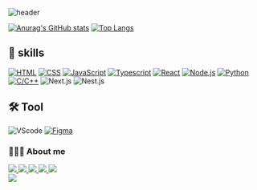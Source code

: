 ![header](https://capsule-render.vercel.app/api?type=wave&color=gradient&height=250&section=header&text=Front-End%20Developer&fontSize=30&fontAlignY=35)

[![Anurag's GitHub stats](https://github-readme-stats.vercel.app/api?username=wjzlskxk)](https://github.com/wjzlskxk)
[![Top Langs](https://github-readme-stats.vercel.app/api/top-langs/?username=wjzlskxk&langs_count=10&layout=compact)]()

## 💪 skills
[![HTML](https://img.shields.io/badge/html5-E34F26?style=for-the-badge&logo=html5&logoColor=white)](https://www.w3.org/)
[![CSS](https://img.shields.io/badge/css-1572B6?style=for-the-badge&logo=css3&logoColor=white)](https://www.w3.org/)
[![JavaScript](https://img.shields.io/badge/JavaScript-F7DF1E?logo=javascript&logoColor=black&style=for-the-badge)](https://developer.mozilla.org/ko/docs/Web/JavaScript)
[![Typescript](https://img.shields.io/badge/typescript-61DAFB?style=for-the-badge&logo=typescript&logoColor=black)](https://typescriptlang.org/)
[![React](https://img.shields.io/badge/react-61DAFB?style=for-the-badge&logo=react&logoColor=black)](https://react.dev/)
[![Node.js](https://img.shields.io/badge/Node.js-8CC84B?logo=node.js&logoColor=white&style=for-the-badge)](https://nodejs.org/)
[![Python](https://img.shields.io/badge/Python-3776AB?logo=python&logoColor=white&style=for-the-badge)](https://python.org/)
[![C/C++](https://img.shields.io/badge/C/C++-0356fc?logo=c&logoColor=white&style=for-the-badge)](https://en.cppreference.com/w/)
![Next.js](https://img.shields.io/badge/next.js-000000?style=for-the-badge&logo=nextdotjs&logoColor=white)
![Nest.js](https://img.shields.io/badge/-NestJs-ea2845?style=for-the-badge&logo=nestjs&logoColor=white)


## 🛠️ Tool
![VScode](https://img.shields.io/badge/Visual%20Studio%20Code-007ACC?logo=visualstudiocode&logoColor=white&style=for-the-badge)
[![Figma](https://img.shields.io/badge/Figma-e630f0?logo=figma&logoColor=white&style=for-the-badge)](https://figma.com/)

### 🙍🏻‍♂️ About me
<div style="margin: ; text-align: left;" "text-align: left;"> 
      <a href="https://url.kr/1zhwle">
          <img src="https://img.shields.io/badge/Portfolio-000000?style=for-the-badge&logo=Notion&logoColor=white">
      </a>
      <a href="https://url.kr/h34nn1">
          <img src="https://img.shields.io/badge/Portfilio-F24E1E?style=for-the-badge&logo=Figma&logoColor=white" />
      </a>
      <a href="https://velog.io/@wjzlskxk/posts">
          <img src="https://img.shields.io/badge/Velog-20C997?style=for-the-badge&logo=Velog&logoColor=white">
      </a>
      <a href="https://www.instagram.com/wjzlskxk">
          <img src="https://img.shields.io/badge/Instagram-E4405F?style=for-the-badge&logo=Instagram&logoColor=white">
      </a>
      <a href="mailto:chan2bo2@naver.com">
          <img src="https://img.shields.io/badge/Gmail-d14836?style=for-the-badge&logo=Gmail&logoColor=white">
      </a>
</div>
 
<a href="https://github.com/devxb/gitanimals">
  <img src="https://render.gitanimals.org/farms/{wjzlskxk}"/>
</a>
